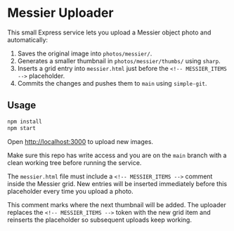 # Messier Uploader

This small Express service lets you upload a Messier object photo and automatically:

1. Saves the original image into `photos/messier/`.
2. Generates a smaller thumbnail in `photos/messier/thumbs/` using `sharp`.
3. Inserts a grid entry into `messier.html` just before the `<!-- MESSIER_ITEMS -->` placeholder.
4. Commits the changes and pushes them to `main` using `simple-git`.

## Usage

```bash
npm install
npm start
```

Open [http://localhost:3000](http://localhost:3000) to upload new images.

Make sure this repo has write access and you are on the `main` branch with a clean working tree before running the service.

The `messier.html` file must include a `<!-- MESSIER_ITEMS -->` comment inside the Messier grid. New entries will be inserted immediately before this placeholder every time you upload a photo.

This comment marks where the next thumbnail will be added. The uploader replaces
the `<!-- MESSIER_ITEMS -->` token with the new grid item and reinserts the
placeholder so subsequent uploads keep working.
